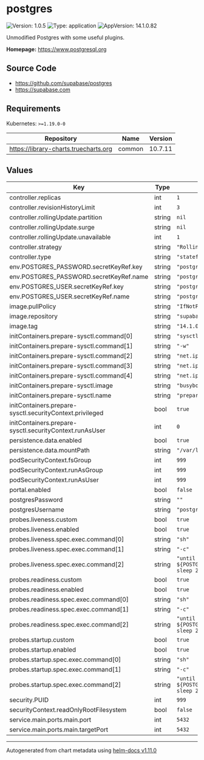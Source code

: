 # postgres

![Version: 1.0.5](https://img.shields.io/badge/Version-1.0.5-informational?style=flat-square) ![Type: application](https://img.shields.io/badge/Type-application-informational?style=flat-square) ![AppVersion: 14.1.0.82](https://img.shields.io/badge/AppVersion-14.1.0.82-informational?style=flat-square)

Unmodified Postgres with some useful plugins.

**Homepage:** <https://www.postgresql.org>

## Source Code

* <https://github.com/supabase/postgres>
* <https://supabase.com>

## Requirements

Kubernetes: `>=1.19.0-0`

| Repository | Name | Version |
|------------|------|---------|
| https://library-charts.truecharts.org | common | 10.7.11 |

## Values

| Key | Type | Default | Description |
|-----|------|---------|-------------|
| controller.replicas | int | `1` |  |
| controller.revisionHistoryLimit | int | `3` |  |
| controller.rollingUpdate.partition | string | `nil` |  |
| controller.rollingUpdate.surge | string | `nil` |  |
| controller.rollingUpdate.unavailable | int | `1` |  |
| controller.strategy | string | `"RollingUpdate"` |  |
| controller.type | string | `"statefulset"` |  |
| env.POSTGRES_PASSWORD.secretKeyRef.key | string | `"postgres-password"` |  |
| env.POSTGRES_PASSWORD.secretKeyRef.name | string | `"postgres-credentials"` |  |
| env.POSTGRES_USER.secretKeyRef.key | string | `"postgres-username"` |  |
| env.POSTGRES_USER.secretKeyRef.name | string | `"postgres-credentials"` |  |
| image.pullPolicy | string | `"IfNotPresent"` |  |
| image.repository | string | `"supabase/postgres"` |  |
| image.tag | string | `"14.1.0.82"` |  |
| initContainers.prepare-sysctl.command[0] | string | `"sysctl"` |  |
| initContainers.prepare-sysctl.command[1] | string | `"-w"` |  |
| initContainers.prepare-sysctl.command[2] | string | `"net.ipv4.tcp_keepalive_time=60"` |  |
| initContainers.prepare-sysctl.command[3] | string | `"net.ipv4.tcp_keepalive_intvl=60"` |  |
| initContainers.prepare-sysctl.command[4] | string | `"net.ipv4.tcp_keepalive_probes=5"` |  |
| initContainers.prepare-sysctl.image | string | `"busybox:stable"` |  |
| initContainers.prepare-sysctl.name | string | `"prepare-sysctl"` |  |
| initContainers.prepare-sysctl.securityContext.privileged | bool | `true` |  |
| initContainers.prepare-sysctl.securityContext.runAsUser | int | `0` |  |
| persistence.data.enabled | bool | `true` |  |
| persistence.data.mountPath | string | `"/var/lib/postgresql/data"` |  |
| podSecurityContext.fsGroup | int | `999` |  |
| podSecurityContext.runAsGroup | int | `999` |  |
| podSecurityContext.runAsUser | int | `999` |  |
| portal.enabled | bool | `false` |  |
| postgresPassword | string | `""` |  |
| postgresUsername | string | `"postgres"` |  |
| probes.liveness.custom | bool | `true` |  |
| probes.liveness.enabled | bool | `true` |  |
| probes.liveness.spec.exec.command[0] | string | `"sh"` |  |
| probes.liveness.spec.exec.command[1] | string | `"-c"` |  |
| probes.liveness.spec.exec.command[2] | string | `"until pg_isready -U ${POSTGRES_USER} -h localhost; do sleep 2 ; done"` |  |
| probes.readiness.custom | bool | `true` |  |
| probes.readiness.enabled | bool | `true` |  |
| probes.readiness.spec.exec.command[0] | string | `"sh"` |  |
| probes.readiness.spec.exec.command[1] | string | `"-c"` |  |
| probes.readiness.spec.exec.command[2] | string | `"until pg_isready -U ${POSTGRES_USER} -h localhost; do sleep 2 ; done"` |  |
| probes.startup.custom | bool | `true` |  |
| probes.startup.enabled | bool | `true` |  |
| probes.startup.spec.exec.command[0] | string | `"sh"` |  |
| probes.startup.spec.exec.command[1] | string | `"-c"` |  |
| probes.startup.spec.exec.command[2] | string | `"until pg_isready -U ${POSTGRES_USER} -h localhost; do sleep 2 ; done"` |  |
| security.PUID | int | `999` |  |
| securityContext.readOnlyRootFilesystem | bool | `false` |  |
| service.main.ports.main.port | int | `5432` |  |
| service.main.ports.main.targetPort | int | `5432` |  |

----------------------------------------------
Autogenerated from chart metadata using [helm-docs v1.11.0](https://github.com/norwoodj/helm-docs/releases/v1.11.0)

